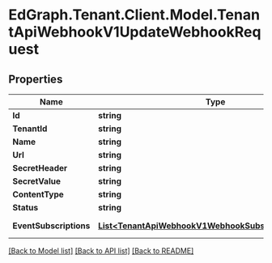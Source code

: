 # EdGraph.Tenant.Client.Model.TenantApiWebhookV1UpdateWebhookRequest

## Properties

Name | Type | Description | Notes
------------ | ------------- | ------------- | -------------
**Id** | **string** |  | [optional] 
**TenantId** | **string** |  | [optional] 
**Name** | **string** |  | [optional] 
**Url** | **string** |  | [optional] 
**SecretHeader** | **string** |  | [optional] 
**SecretValue** | **string** |  | [optional] 
**ContentType** | **string** |  | [optional] 
**Status** | **string** |  | [optional] 
**EventSubscriptions** | [**List&lt;TenantApiWebhookV1WebhookSubscriberResponse&gt;**](TenantApiWebhookV1WebhookSubscriberResponse.md) |  | [optional] [readonly] 

[[Back to Model list]](../README.md#documentation-for-models) [[Back to API list]](../README.md#documentation-for-api-endpoints) [[Back to README]](../README.md)


